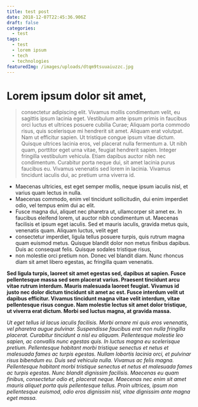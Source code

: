 ```yaml
---
title: test post
date: 2018-12-07T22:45:36.906Z
draft: false
categories:
  - test
tags:
  - test
  - lorem ipsum
  - tech
  - technologies
featuredImg: /images/uploads/dtqm9tsuuaiuzzc.jpg
---
```

# Lorem ipsum dolor sit amet,

>  consectetur adipiscing elit. Vivamus mollis condimentum velit, eu sagittis ipsum lacinia eget. Vestibulum ante ipsum primis in faucibus orci luctus et ultrices posuere cubilia Curae; Aliquam porta commodo risus, quis scelerisque mi hendrerit sit amet. Aliquam erat volutpat. Nam ut efficitur sapien. Ut tristique congue ipsum vitae dictum. Quisque ultrices lacinia eros, vel placerat nulla fermentum a. Ut nibh quam, porttitor eget urna vitae, feugiat hendrerit sapien. Integer fringilla vestibulum vehicula. Etiam dapibus auctor nibh nec condimentum. Curabitur porta neque dui, sit amet lacinia purus faucibus eu. Vivamus venenatis sed lorem in lacinia. Vivamus tincidunt iaculis dui, ac pretium urna viverra id.

* Maecenas ultricies, est eget semper mollis, neque ipsum iaculis nisl, et varius quam lectus in nulla. 
* Maecenas commodo, enim vel tincidunt sollicitudin, dui enim imperdiet odio, vel tempus enim dui ac elit. 
* Fusce magna dui, aliquet nec pharetra ut, ullamcorper sit amet ex. In faucibus eleifend lorem, ut auctor nibh condimentum ut. Maecenas facilisis et ipsum eget iaculis. Sed et mauris iaculis, gravida metus quis, venenatis quam. Aliquam luctus, velit eget 
* consectetur imperdiet, ligula tellus posuere turpis, quis rutrum magna quam euismod metus. Quisque blandit dolor non metus finibus dapibus. Duis ac consequat felis. Quisque sodales tristique risus, 
* non molestie orci pretium non. Donec vel blandit diam. Nunc rhoncus diam sit amet libero egestas, ac fringilla quam venenatis.

**Sed ligula turpis, laoreet sit amet egestas sed, dapibus at sapien. Fusce pellentesque massa sed sem placerat varius. Praesent tincidunt arcu vitae rutrum interdum. Mauris malesuada laoreet feugiat. Vivamus id justo nec dolor dictum tincidunt sit amet ac est. Fusce interdum velit ut dapibus efficitur. Vivamus tincidunt magna vitae velit interdum, vitae pellentesque risus congue. Nam molestie lectus sit amet dolor tristique, ut viverra erat dictum. Morbi sed luctus magna, at gravida massa.**

_Ut eget tellus id lacus iaculis facilisis. Morbi ornare mi quis eros venenatis, vel pharetra augue pulvinar. Suspendisse faucibus erat non nulla fringilla placerat. Curabitur tincidunt a nisl eu aliquam. Pellentesque molestie leo sapien, ac convallis nunc egestas quis. In luctus magna eu scelerisque pretium. Pellentesque habitant morbi tristique senectus et netus et malesuada fames ac turpis egestas. Nullam lobortis lacinia orci, et pulvinar risus bibendum eu. Duis sed vehicula nulla. Vivamus ac felis magna. Pellentesque habitant morbi tristique senectus et netus et malesuada fames ac turpis egestas. Nunc blandit dignissim facilisis. Maecenas eu quam finibus, consectetur odio et, placerat neque. Maecenas nec enim sit amet mauris aliquet porta quis pellentesque tellus. Proin ultrices, ipsum non pellentesque euismod, odio eros dignissim nisl, vitae dignissim ante magna eget massa._
